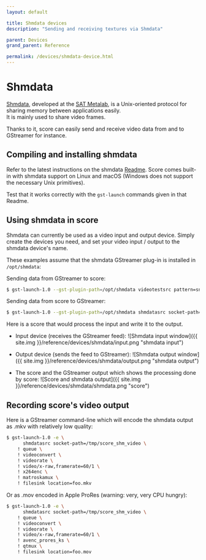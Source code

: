 ```yaml
---
layout: default

title: Shmdata devices
description: "Sending and receiving textures via Shmdata"

parent: Devices
grand_parent: Reference

permalink: /devices/shmdata-device.html
---
```


# Shmdata

[Shmdata](https://gitlab.com/sat-metalab/shmdata/), developed at the [SAT Metalab](https://sat.qc.ca/fr/recherche/metalab), is a Unix-oriented protocol for sharing memory between applications easily.  
It is mainly used to share video frames.

Thanks to it, score can easily send and receive video data from and to GStreamer for instance.

## Compiling and installing shmdata

Refer to the latest instructions on the shmdata [Readme](https://gitlab.com/sat-metalab/shmdata/).
Score comes built-in with shmdata support on Linux and macOS (Windows does not support the necessary Unix primitives).

Test that it works correctly with the `gst-launch` commands given in that Readme.

## Using shmdata in score

Shmdata can currently be used as a video input and output device.
Simply create the devices you need, and set your video input / output to the shmdata device's name.

These examples assume that the shmdata GStreamer plug-in is installed in `/opt/shmdata`:

Sending data from GStreamer to score: 

```bash
$ gst-launch-1.0 --gst-plugin-path=/opt/shmdata videotestsrc pattern=snow ! queue ! videoconvert ! shmdatasink socket-path=/tmp/score_shmdata_input
```

Sending data from score to GStreamer:

```bash
$ gst-launch-1.0 --gst-plugin-path=/opt/shmdata shmdatasrc socket-path=/tmp/score_shmdata_output ! videoconvert ! xvimagesink
```

Here is a score that would process the input and write it to the output.

- Input device (receives the GStreamer feed):
![Shmdata input window]({{ site.img }}/reference/devices/shmdata/input.png "shmdata input")

- Output device (sends the feed to GStreamer):
![Shmdata output window]({{ site.img }}/reference/devices/shmdata/output.png "shmdata output")

- The score and the GStreamer output which shows the processing done by score:
![Score and shmdata output]({{ site.img }}/reference/devices/shmdata/shmdata.png "score")

## Recording score's video output

Here is a GStreamer command-line which will encode the shmdata output as .mkv with relatively low quality: 

```bash
$ gst-launch-1.0 -e \
      shmdatasrc socket-path=/tmp/score_shm_video \
    ! queue \
    ! videoconvert \
    ! videorate \
    ! video/x-raw,framerate=60/1 \
    ! x264enc \
    ! matroskamux \
    ! filesink location=foo.mkv
```

Or as .mov encoded in Apple ProRes (warning: very, very CPU hungry):

```bash
$ gst-launch-1.0 -e \
      shmdatasrc socket-path=/tmp/score_shm_video \
    ! queue \
    ! videoconvert \
    ! videorate \
    ! video/x-raw,framerate=60/1 \
    ! avenc_prores_ks \
    ! qtmux \
    ! filesink location=foo.mov 
```